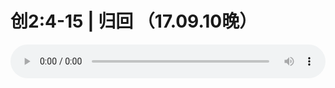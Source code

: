# 创2:4-15 | 归回 （17.09.10晚）

<audio style="width: 100%;" preload="false" controls controlslist="nodownload"><source src="//file.simai.life/audio/mp3/old/12179.mp3" type="audio/mpeg">Your browser does not support the audio element.</audio>


